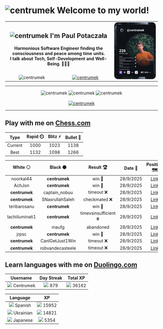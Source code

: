 <h1>
  <img
    src="https://emojis.slackmojis.com/emojis/images/1531849430/4246/blob-sunglasses.gif"
    width="30"
    alt="centrumek"
  />
  Welcome to my world!
</h1>

<table>
  <tbody>
    <tr>
      <td align="center" width="70%" colspan="2">
        <h2>
          <img
            src="https://raw.githubusercontent.com/MartinHeinz/MartinHeinz/master/wave.gif"
            width="30px"
            alt="centrumek"
          />
          I'm Paul Potaczała
        </h2>
        <h4>
          Harmonious Software Engineer finding the consciousness and peace among time units.
          <br/>
          I talk about Tech, Self-Development and Well-Being. 🌿🧘🚀
        </h4>
      </td>
      <td width="30%" rowspan="2">
        <a href="https://app.daily.dev/centrumek">
          <img
            src="./devcard.svg"
            alt="centrumek"
          />
        </a>
      </td>
    </tr>
    <tr align="center">
      <td>
        <img
          src="https://komarev.com/ghpvc/?username=centrumek&label=visitors&color=0e75b6&style=flat"
          alt="centrumek"
        >
      </td>
      <td>
        <a href="https://stackoverflow.com/users/14496012/centrumek">
          <img
            src="https://stackoverflow.com/users/flair/14496012.png?theme=dark"
            alt="centrumek"
          >
        </a>
      </td>
    </tr>
  </tbody>
</table>

---
<div align="center">
  <img 
    src="https://github-readme-stats.vercel.app/api?username=centrumek&show_icons=true&count_private=true&theme=dark&hide_border=true&hide=issues,contribs&bg_color=00000000"
    alt="centrumek"
  />
  <img
    src="https://github-readme-stats.vercel.app/api/top-langs/?username=centrumek&layout=compact&hide_border=true&theme=dark&bg_color=00000000&langs_count=6&exclude_repo=air-statistic-app"
    alt="centrumek"
  />
  <img 
    src="https://github-readme-streak-stats.herokuapp.com?user=centrumek&theme=dark&hide_border=true&background=FFFFFF00"
    alt="centrumek"
  />
  <br/>
  <br/>
  <a href="https://www.buymeacoffee.com/centrumek">
    <img
      src="https://cdn.buymeacoffee.com/buttons/v2/default-orange.png"
      height="50"
      width="210"
      alt="centrumek"
    />
  </a>
</div>

---

## Play with me on [Chess.com](https://www.chess.com/member/centrumek)

<div align="center">
<!--START_SECTION:chessStats-->
<!-- Automatically generated with https://github.com/Balastrong/chess-stats-action -->

| Type | Rapid ⏲️ | Blitz ⚡ | Bullet 🔫 |
|:---:|:---:|:---:|:---:|
| Current | 1000 | 1023 | 1138 |
| Best | 1132 | 1098 | 1266 |

| White ⚪ | Black ⚫ | Result 🏆 | Date 📅 | Position 🗺️ | Type 🕕 |
|:---:|:---:|:---:|:---:|:---:|:---:|
| noorkal44 | **centrumek** | win 🥇 | 28/9/2025 | <a href="http://www.ee.unb.ca/cgi-bin/tervo/fen.pl?select=4rk2/ppp5/2b5/8/P1P2p2/1P1RP2B/6nK/8 w - - 0 33">Link</a> | Bullet |
| AchJon | **centrumek** | win 🥇 | 28/9/2025 | <a href="http://www.ee.unb.ca/cgi-bin/tervo/fen.pl?select=r4q1r/5k2/5p2/1pn2Np1/pP1BP3/P5Rn/5Q2/6K1 w - - 0 35">Link</a> | Bullet |
| **centrumek** | captain_nobuu | timeout ❌ | 28/9/2025 | <a href="http://www.ee.unb.ca/cgi-bin/tervo/fen.pl?select=6k1/6pp/1pK5/1P6/8/8/1r6/8 w - - 2 46">Link</a> | Bullet |
| **centrumek** | SNasrullahSaleh | checkmated ❌ | 28/9/2025 | <a href="http://www.ee.unb.ca/cgi-bin/tervo/fen.pl?select=r3r1k1/1b3ppp/p4n2/8/1R1P4/3Q4/P4PqP/5RK1 w - - 0 25">Link</a> | Bullet |
| teribarosanu | **centrumek** | win 🥇 | 28/9/2025 | <a href="http://www.ee.unb.ca/cgi-bin/tervo/fen.pl?select=8/7k/6p1/3P1p2/p3pP2/P1K4p/8/8 w - - 0 47">Link</a> | Bullet |
| lachiiluminati1 | **centrumek** | timevsinsufficient ⏸️ | 28/9/2025 | <a href="http://www.ee.unb.ca/cgi-bin/tervo/fen.pl?select=1K6/7k/8/8/8/5q2/6q1/8 b - - 5 53">Link</a> | Bullet |
| **centrumek** | maufg | abandoned  | 28/9/2025 | <a href="http://www.ee.unb.ca/cgi-bin/tervo/fen.pl?select=r4rk1/1pp1bpp1/p3pn1p/2P5/8/8/PB1K1P1P/1R3BNq w - - 0 18">Link</a> | Bullet |
| jrpsc | **centrumek** | win 🥇 | 28/9/2025 | <a href="http://www.ee.unb.ca/cgi-bin/tervo/fen.pl?select=8/8/P7/8/8/1k6/8/1K5r w - - 1 58">Link</a> | Blitz |
| **centrumek** | CanIGetJust1Win | timeout ❌ | 28/9/2025 | <a href="http://www.ee.unb.ca/cgi-bin/tervo/fen.pl?select=r7/P7/Pk6/8/1K2b3/8/8/8 w - - 5 57">Link</a> | Blitz |
| **centrumek** | robvandecasteele | timeout ❌ | 28/9/2025 | <a href="http://www.ee.unb.ca/cgi-bin/tervo/fen.pl?select=2R5/6k1/p5p1/1p3q2/8/4p3/PPK1B2P/8 w - - 2 41">Link</a> | Blitz |

<!--END_SECTION:chessStats-->
</div>

## Learn languages with me on [Duolingo.com](https://www.duolingo.com/profile/Centrumek)

<div align="center">
<!--START_SECTION:duolingoStats-->
<!-- Automatically generated with https://github.com/centrumek/duolingo-readme-stats-->

| Username | Day Streak | Total XP |
|:---:|:---:|:---:|
| <img src="https://raw.githubusercontent.com/centrumek/duolingo-readme-stats/main/assets/duolingo.png" height="12"> Centrumek | <img src="https://raw.githubusercontent.com/centrumek/duolingo-readme-stats/main/assets/streakinactive.svg" height="12"> 879 | <img src="https://raw.githubusercontent.com/centrumek/duolingo-readme-stats/main/assets/xp.svg" height="12"> 36162 |

| Language | XP |
|:---:|:---:|
| <img src="https://raw.githubusercontent.com/centrumek/duolingo-readme-stats/main/assets/langs/spanish.svg" height="12"> Spanish | <img src="https://raw.githubusercontent.com/centrumek/duolingo-readme-stats/main/assets/xp.svg" height="12"> 15952 |
| <img src="https://raw.githubusercontent.com/centrumek/duolingo-readme-stats/main/assets/langs/ukrainian.svg" height="12"> Ukrainian | <img src="https://raw.githubusercontent.com/centrumek/duolingo-readme-stats/main/assets/xp.svg" height="12"> 14821 |
| <img src="https://raw.githubusercontent.com/centrumek/duolingo-readme-stats/main/assets/langs/japanese.svg" height="12"> Japanese | <img src="https://raw.githubusercontent.com/centrumek/duolingo-readme-stats/main/assets/xp.svg" height="12"> 5354 |

<!--END_SECTION:duolingoStats-->
</div>
<!--
**centrumek/centrumek** is a ✨ _special_ ✨ repository because its `README.md` (this file) appears on your GitHub profile.

Here are some ideas to get you started:

- 🔭 I’m currently working on ...
- 🌱 I’m currently learning ...
- 👯 I’m looking to collaborate on ...
- 🤔 I’m looking for help with ...
- 💬 Ask me about ...
- 📫 How to reach me: ...
- 😄 Pronouns: ...
- ⚡ Fun fact: ...
-->
